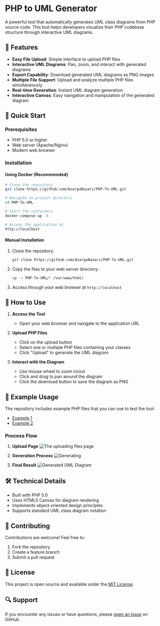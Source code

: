 # PHP to UML Generator

A powerful tool that automatically generates UML class diagrams from PHP source code. This tool helps developers visualize their PHP codebase structure through interactive UML diagrams.

## 🌟 Features

- **Easy File Upload**: Simple interface to upload PHP files
- **Interactive UML Diagrams**: Pan, zoom, and interact with generated diagrams
- **Export Capability**: Download generated UML diagrams as PNG images
- **Multiple File Support**: Upload and analyze multiple PHP files simultaneously
- **Real-time Generation**: Instant UML diagram generation
- **Interactive Canvas**: Easy navigation and manipulation of the generated diagram

## 🚀 Quick Start

### Prerequisites

- PHP 5.0 or higher
- Web server (Apache/Nginx)
- Modern web browser

### Installation

#### Using Docker (Recommended)
```bash
# Clone the repository
git clone https://github.com/AzarguNazari/PHP-To-UML.git

# Navigate to project directory
cd PHP-To-UML

# Start the containers
docker-compose up -d

# Access the application at
http://localhost
```

#### Manual Installation
1. Clone the repository:
   ```bash
   git clone https://github.com/AzarguNazari/PHP-To-UML.git
   ```
2. Copy the files to your web server directory:
   ```bash
   cp -r PHP-To-UML/* /var/www/html/
   ```
3. Access through your web browser at `http://localhost`

## 📖 How to Use

1. **Access the Tool**
   - Open your web browser and navigate to the application URL

2. **Upload PHP Files**
   - Click on the upload button
   - Select one or multiple PHP files containing your classes
   - Click "Upload" to generate the UML diagram

3. **Interact with the Diagram**
   - Use mouse wheel to zoom in/out
   - Click and drag to pan around the diagram
   - Click the download button to save the diagram as PNG

## 🎯 Example Usage

The repository includes example PHP files that you can use to test the tool:
- [Example 1](https://github.com/AzarguNazari/PHP-To-UML/tree/master/src/Tests/test1)
- [Example 2](https://github.com/AzarguNazari/PHP-To-UML/tree/master/src/Tests/test2)

### Process Flow

1. **Upload Page**
   ![The uploading files page](https://github.com/AzarguNazari/PHPtoUML/blob/master/snapshot/input%20option.png)

2. **Generation Process**
   ![Generating](https://github.com/AzarguNazari/PHPtoUML/blob/master/snapshot/geneating.png)

3. **Final Result**
   ![Generated UML Diagram](https://github.com/AzarguNazari/PHPtoUML/blob/master/snapshot/generatedUML.png)

## 🛠️ Technical Details

- Built with PHP 5.0
- Uses HTML5 Canvas for diagram rendering
- Implements object-oriented design principles
- Supports standard UML class diagram notation

## 🤝 Contributing

Contributions are welcome! Feel free to:
1. Fork the repository
2. Create a feature branch
3. Submit a pull request

## 📝 License

This project is open source and available under the [MIT License](LICENSE).

## 🔍 Support

If you encounter any issues or have questions, please [open an issue](https://github.com/AzarguNazari/PHP-To-UML/issues) on GitHub.
